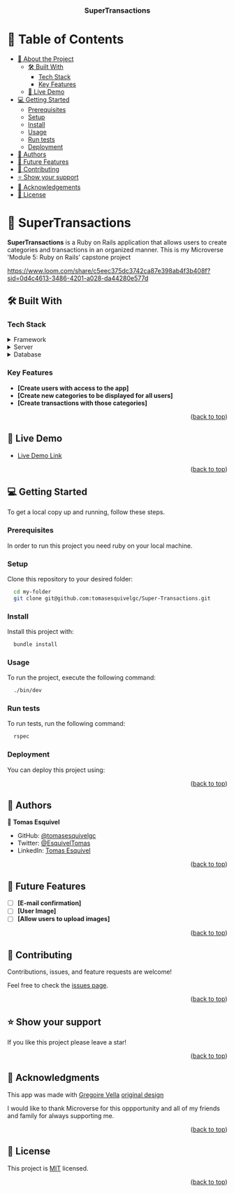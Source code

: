 <a name="readme-top"></a>

<div align="center">
  <!-- You are encouraged to replace this logo with your own! Otherwise you can also remove it. -->

  <h3><b>SuperTransactions</b></h3>

</div>

<!-- TABLE OF CONTENTS -->

# 📗 Table of Contents

- [📖 About the Project](#about-project)
  - [🛠 Built With](#built-with)
    - [Tech Stack](#tech-stack)
    - [Key Features](#key-features)
  - [🚀 Live Demo](#live-demo)
- [💻 Getting Started](#getting-started)
  - [Prerequisites](#prerequisites)
  - [Setup](#setup)
  - [Install](#install)
  - [Usage](#usage)
  - [Run tests](#run-tests)
  - [Deployment](#deployment)
- [👥 Authors](#authors)
- [🔭 Future Features](#future-features)
- [🤝 Contributing](#contributing)
- [⭐️ Show your support](#support)
- [🙏 Acknowledgements](#acknowledgements)
- [📝 License](#license)

<!-- PROJECT DESCRIPTION -->

# 📖 SuperTransactions <a name="about-project"></a>

**SuperTransactions** is a Ruby on Rails application that allows users to create categories and transactions in an organized manner. This is my Microverse 'Module 5: Ruby on Rails' capstone project

https://www.loom.com/share/c5eec375dc3742ca87e398ab4f3b408f?sid=0d4c4613-3486-4201-a028-da44280e577d

## 🛠 Built With <a name="built-with"></a>

### Tech Stack <a name="tech-stack"></a>

<details>
<summary>Framework</summary>
  <ul>
    <li><a href="https://rubyonrails.org">Rails</a></li>
  </ul>
</details>

<details>
  <summary>Server</summary>
  <ul>
    <li><a href="https://expressjs.com/">Render</a></li>
  </ul>
</details>

<details>
<summary>Database</summary>
  <ul>
    <li><a href="https://www.postgresql.org/">PostgreSQL</a></li>
  </ul>
</details>

<!-- Features -->

### Key Features <a name="key-features"></a>

- **[Create users with access to the app]**
- **[Create new categories to be displayed for all users]**
- **[Create transactions with those categories]**

<p align="right">(<a href="#readme-top">back to top</a>)</p>

<!-- LIVE DEMO -->

## 🚀 Live Demo <a name="live-demo"></a>

- [Live Demo Link](https://super-transactions.onrender.com)

<p align="right">(<a href="#readme-top">back to top</a>)</p>

<!-- GETTING STARTED -->

## 💻 Getting Started <a name="getting-started"></a>

To get a local copy up and running, follow these steps.

### Prerequisites

In order to run this project you need ruby on your local machine.

### Setup

Clone this repository to your desired folder:

```sh
  cd my-folder
  git clone git@github.com:tomasesquivelgc/Super-Transactions.git
```

### Install

Install this project with:

```sh
  bundle install
```

### Usage

To run the project, execute the following command:

```sh
  ./bin/dev
```

### Run tests

To run tests, run the following command:

```sh
  rspec
```

### Deployment

You can deploy this project using:

<!--
Example:

```sh

```
 -->

<p align="right">(<a href="#readme-top">back to top</a>)</p>

<!-- AUTHORS -->

## 👥 Authors <a name="authors"></a>

👤 **Tomas Esquivel**

- GitHub: [@tomasesquivelgc](https://github.com/tomasesquivelgc)
- Twitter: [@EsquivelTomas](https://twitter.com/EsquivelTomas)
- LinkedIn: [Tomas Esquivel](https://www.linkedin.com/in/tomás-esquivel-b2160568/)

<p align="right">(<a href="#readme-top">back to top</a>)</p>

<!-- FUTURE FEATURES -->

## 🔭 Future Features <a name="future-features"></a>

- [ ] **[E-mail confirmation]**
- [ ] **[User Image]**
- [ ] **[Allow users to upload images]**

<p align="right">(<a href="#readme-top">back to top</a>)</p>

<!-- CONTRIBUTING -->

## 🤝 Contributing <a name="contributing"></a>

Contributions, issues, and feature requests are welcome!

Feel free to check the [issues page](../../issues/).

<p align="right">(<a href="#readme-top">back to top</a>)</p>

<!-- SUPPORT -->

## ⭐️ Show your support <a name="support"></a>

If you like this project please leave a star!

<p align="right">(<a href="#readme-top">back to top</a>)</p>

<!-- ACKNOWLEDGEMENTS -->

## 🙏 Acknowledgments <a name="acknowledgements"></a>
This app was made with [Gregoire Vella](https://www.behance.net/gregoirevella) [original design](https://www.behance.net/gallery/19759151/Snapscan-iOs-design-and-branding?tracking_source=)

I would like to thank Microverse for this oppportunity and all of my friends and family for always supporting me.

<p align="right">(<a href="#readme-top">back to top</a>)</p>

<!-- LICENSE -->

## 📝 License <a name="license"></a>

This project is [MIT](./LICENSE) licensed.

<p align="right">(<a href="#readme-top">back to top</a>)</p>
